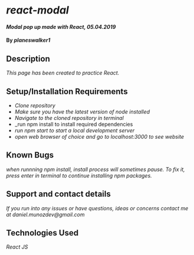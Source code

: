 # _react-modal_

#### _Modal pop up made with React, 05.04.2019_

#### By _**planeswalker1**_

## Description

_This page has been created to practice React._

## Setup/Installation Requirements

* _Clone repository_
* _Make sure you have the latest version of node installed_
* _Navigate to the cloned repository in terminal_
* _run npm install to install required dependencies
* _run npm start to start a local development server_
* _open web browser of choice and go to localhost:3000 to see website_

## Known Bugs

_when runnning npm install, install process will sometimes pause. To fix it, press enter in terminal to continue installing npm packages._

## Support and contact details

_If you run into any issues or have questions, ideas or concerns contact me at daniel.munozdev@gmail.com_

## Technologies Used

_React_
_JS_